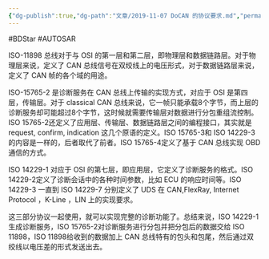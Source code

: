 ```yaml
---
{"dg-publish":true,"dg-path":"文章/2019-11-07 DoCAN 的协议要求.md","permalink":"/文章/2019-11-07 DoCAN 的协议要求/","dgEnableSearch":"true"}
---
```


#BDStar #AUTOSAR 

ISO-11898 总线对于与 OSI 的第一层和第二层，即物理层和数据链路层。对于物理层来说，定义了 CAN 总线信号在双绞线上的电压形式，对于数据链路层来说，定义了 CAN 帧的各个域的用途。

ISO-15765-2 是诊断服务在 CAN 总线上传输的实现方式，对应于 OSI 是第四层，传输层。对于 classical CAN 总线来说，它一帧只能承载8个字节，而上层的诊断服务却可能超过8个字节，这时候就需要传输层对数据进行分包重组流控制。ISO 15765-2还定义了应用层、传输层、数据链路层之间的编程接口，其实就是 request, confirm, indication 这几个原语的定义。ISO 15765-3和 ISO 14229-3的内容是一样的，后者取代了前者。ISO 15765-4定义了基于 CAN 总线实现 OBD 通信的方式。

ISO 14229-1 对应于 OSI 的第七层，即应用层，它定义了诊断服务的格式。ISO 14229-2定义了诊断会话中的各种时间参数，比如 ECU 的响应时间等。ISO 14229-3 一直到 ISO 14229-7 分别定义了 UDS 在 CAN,FlexRay, Internet Protocol ，K-Line ，LIN 上的实现要求。

这三部分协议一起使用，就可以实现完整的诊断功能了。总结来说，ISO 14229-1生成诊断服务，ISO 15765-2对诊断服务进行分包并把分包后的数据交给 ISO 11898，ISO 11898给收到的数据加上 CAN 总线特有的包头和包尾，然后通过双绞线以电压差的形式发送出去。 